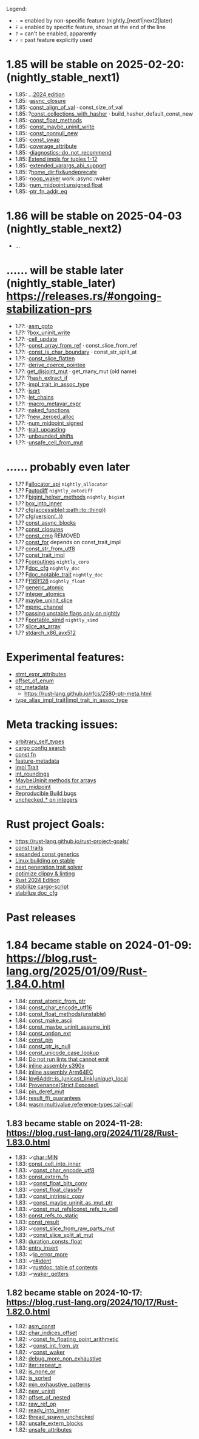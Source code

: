 Legend:
- `·` = enabled by non-specific feature (nightly_[next1|next2|later)
- `F` = enabled by specific feature, shown at the end of the line
- `?` = can't be enabled, apparently
- `✓` = past feature explicitly used

# 1.85 will be stable on 2025-02-20: (nightly_stable_next1)
- 1.85: …[2024 edition](https://github.com/rust-lang/rust/issues/117258)
- 1.85: ·[async_closure](https://github.com/rust-lang/rust/pull/132706)
- 1.85: ·[const_align_of_val](https://github.com/rust-lang/rust/pull/133762)
        · const_size_of_val
- 1.85: ?[const_collections_with_hasher](https://github.com/rust-lang/rust/pull/133696)
        · build_hasher_default_const_new
- 1.85: ·[const_float_methods](https://github.com/rust-lang/rust/issues/117258)
- 1.85: ·[const_maybe_uninit_write](https://github.com/rust-lang/rust/pull/131713)
- 1.85: ·[const_nonnull_new](https://github.com/rust-lang/rust/pull/134116)
- 1.85: ·[const_swap](https://github.com/rust-lang/rust/pull/134757)
- 1.85: ·[coverage_attribute](https://github.com/rust-lang/rust/pull/130766)
- 1.85: ·[diagnostics::do_not_recommend](https://github.com/rust-lang/rust/pull/132056)
- 1.85:  [Extend impls for tuples 1-12](https://github.com/rust-lang/rust/pull/132187)
- 1.85: ·[extended_varargs_abi_support](https://github.com/rust-lang/rust/pull/116161)
- 1.85: ?[home_dir:fix&undeprecate](https://github.com/rust-lang/rust/pull/132515)
- 1.85: ·[noop_waker](https://github.com/rust-lang/rust/issues/98286) work::async::waker
- 1.85: ·[num_midpoint:unsigned,float](https://github.com/rust-lang/rust/pull/131784)
- 1.85: ·[ptr_fn_addr_eq](https://github.com/rust-lang/rust/pull/133678)

# 1.86 will be stable on 2025-04-03 (nightly_stable_next2)

- …

# .‥… will be stable later (nightly_stable_later) <https://releases.rs/#ongoing-stabilization-prs>
- 1.??: ·[asm_goto](https://github.com/rust-lang/rust/pull/133870)
- 1.??: ?[box_uninit_write](https://github.com/rust-lang/rust/issues/129397)
- 1.??: ·[cell_update](https://github.com/rust-lang/rust/pull/134446)
- 1.??: ·[const_array_from_ref](https://github.com/rust-lang/rust/issues/90206)
        · const_slice_from_ref
- 1.??: ·[const_is_char_boundary](https://github.com/rust-lang/rust/pull/134016)
        · const_str_split_at
- 1.??: ·[const_slice_flatten](https://github.com/rust-lang/rust/pull/134995)
- 1.??: ·[derive_coerce_pointee](https://github.com/rust-lang/rust/pull/133820)
- 1.??:  [get_disjoint_mut](https://github.com/rust-lang/rust/pull/134633)
        · get_many_mut (old name)
- 1.??: ?[hash_extract_if](https://github.com/rust-lang/rust/pull/134655)
- 1.??: ·[impl_trait_in_assoc_type](https://github.com/rust-lang/rust/pull/120700)
- 1.??: ·[isqrt](https://github.com/rust-lang/rust/pull/131391)
- 1.??: ·[let_chains](https://github.com/rust-lang/rust/pull/132833)
- 1.??: ·[macro_metavar_expr](https://github.com/rust-lang/rust/pull/122808)
- 1.??: ·[naked_functions](https://github.com/rust-lang/rust/pull/134213)
- 1.??: ?[new_zeroed_alloc](https://github.com/rust-lang/rust/issues/129396)
- 1.??: ·[num_midpoint_signed](https://github.com/rust-lang/rust/pull/134340)
- 1.??: ·[trait_upcasting](https://github.com/rust-lang/rust/pull/134367)
- 1.??: ·[unbounded_shifts](https://github.com/rust-lang/rust/issues/129375)
- 1.??: ·[unsafe_cell_from_mut](https://github.com/rust-lang/rust/pull/131261)

# .‥… probably even later
- 1.?? F[allocator_api](https://github.com/rust-lang/rust/issues/32838) `nightly_allocator`
- 1.?? F[autodiff](https://github.com/rust-lang/rust/issues/124509) `nightly_autodiff`
- 1.?? F[bigint_helper_methods](https://github.com/rust-lang/rust/issues/85532) `nightly_bigint`
- 1.??  [box_into_inner](https://github.com/rust-lang/rust/issues/80437)
- 1.??  [cfg(accessible(::path::to::thing))](https://github.com/rust-lang/rust/issues/64797)
- 1.??  [cfg(version(..))](https://github.com/rust-lang/rust/issues/64796)
- 1.??  [const_async_blocks](https://github.com/rust-lang/rust/issues/85368)
- 1.??  [const_closures](https://github.com/rust-lang/rust/issues/106003)
- 1.??  [const_cmp](https://github.com/rust-lang/rust/issues/92391) REMOVED
- 1.??  [const_for](https://github.com/rust-lang/rust/issues/87575) depends on const_trait_impl
- 1.??  [const_str_from_utf8](https://github.com/rust-lang/rust/issues/91006)
- 1.??  [const_trait_impl](https://github.com/rust-lang/rust/issues/67792)
- 1.?? F[coroutines](https://github.com/rust-lang/rust/issues/43122) `nightly_coro`
- 1.?? F[doc_cfg](https://github.com/rust-lang/rust/issues/43781) `nightly_doc`
- 1.?? F[doc_notable_trait](https://github.com/rust-lang/rust/issues/45040) `nightly_doc`
- 1.?? F[f16|f128](https://github.com/rust-lang/rust/issues/116909) `nightly_float`
- 1.??  [generic_atomic](https://github.com/rust-lang/rust/issues/130539)
- 1.??  [integer_atomics](https://github.com/rust-lang/rust/issues/99069)
- 1.??  [maybe_uninit_slice](https://github.com/rust-lang/rust/issues/63569)
- 1.??  [mpmc_channel](https://github.com/rust-lang/rust/pull/126839)
- 1.??  [passing unstable flags only on nightly](https://github.com/rust-lang/cargo/issues/14733)
- 1.?? F[portable_simd](https://github.com/rust-lang/rust/issues/86656) `nightly_simd`
- 1.??  [slice_as_array](https://github.com/rust-lang/rust/issues/133508)
- 1.??  [stdarch_x86_avx512](https://github.com/rust-lang/rust/issues/111137)

# Experimental features:
- [stmt_expr_attributes](https://github.com/rust-lang/rust/issues/15701)
- [offset_of_enum](https://github.com/rust-lang/rust/issues/120141)
- [ptr_metadata](https://github.com/rust-lang/rust/issues/81513)
  - https://rust-lang.github.io/rfcs/2580-ptr-meta.html
- [type_alias_impl_trait|impl_trait_in_assoc_type](https://github.com/rust-lang/rust/issues/63063)

# Meta tracking issues:
- [arbitrary_self_types](https://github.com/rust-lang/rust/issues/44874)
- [cargo config search](https://github.com/rust-lang/cargo/issues/9769)
- [const fn](https://github.com/rust-lang/rust/issues/57563)
- [feature-metadata](https://github.com/rust-lang/cargo/issues/14157)
- [impl Trait](https://github.com/rust-lang/rust/issues/63066)
- [int_roundings](https://github.com/rust-lang/rust/issues/88581)
- [MaybeUninit methods for arrays](https://github.com/rust-lang/rust/issues/96097)
- [num_midpoint](https://github.com/rust-lang/rust/issues/110840)
- [Reproducible Build bugs](https://github.com/rust-lang/rust/issues/129080)
- [unchecked_* on integers](https://github.com/rust-lang/rust/issues/85122)

# Rust project Goals:
- https://rust-lang.github.io/rust-project-goals/
- [const traits](https://github.com/rust-lang/rust-project-goals/issues/106)
- [expanded const generics](https://github.com/rust-lang/rust-project-goals/issues/100)
- [Linux building on stable](https://github.com/rust-lang/rust-project-goals/issues/116)
- [next generation trait solver](https://github.com/rust-lang/rust-project-goals/issues/113)
- [optimize clippy & linting](https://github.com/rust-lang/rust-project-goals/issues/114)
- [Rust 2024 Edition](https://github.com/rust-lang/rust-project-goals/issues/117)
- [stabilize cargo-script](https://github.com/rust-lang/rust-project-goals/issues/119)
- [stabilize doc_cfg](https://github.com/rust-lang/rust-project-goals/issues/120)

# Past releases

# 1.84 became stable on 2024-01-09: <https://blog.rust-lang.org/2025/01/09/Rust-1.84.0.html>
- 1.84:  [const_atomic_from_ptr](https://github.com/rust-lang/rust/pull/131717)
- 1.84:  [const_char_encode_utf16](https://github.com/rust-lang/rust/pull/132153)
- 1.84:  [const_float_methods(unstable)](https://github.com/rust-lang/rust/pull/130568)
- 1.84:  [const_make_ascii](https://github.com/rust-lang/rust/pull/131496)
- 1.84:  [const_maybe_uninit_assume_init](https://github.com/rust-lang/rust/pull/131274)
- 1.84:  [const_option_ext](https://github.com/rust-lang/rust/pull/132966)
- 1.84:  [const_pin](https://github.com/rust-lang/rust/issues/76654)
- 1.84:  [const_ptr_is_null](https://github.com/rust-lang/rust/pull/133116)
- 1.84:  [const_unicode_case_lookup](https://github.com/rust-lang/rust/pull/132948)
- 1.84:  [Do not run lints that cannot emit](https://github.com/rust-lang/rust/pull/125116)
- 1.84:  [inline assembly s390x](https://github.com/rust-lang/rust/pull/131258)
- 1.84:  [inline assembly Arm64EC ](https://github.com/rust-lang/rust/pull/131781)
- 1.84:  [Ipv6Addr::is_(unicast_link|unique)_local](https://github.com/rust-lang/rust/pull/129238)
- 1.84:  [Provenance(Strict,Exposed)](https://github.com/rust-lang/rust/pull/130350)
- 1.84:  [pin_deref_mut](https://github.com/rust-lang/rust/pull/129424)
- 1.84:  [result_ffi_guarantees](https://github.com/rust-lang/rust/pull/130628)
- 1.84:  [wasm:multivalue,reference-types,tail-call](https://github.com/rust-lang/rust/pull/131080)

## 1.83 became stable on 2024-11-28: <https://blog.rust-lang.org/2024/11/28/Rust-1.83.0.html>
- 1.83: ✓[char::MIN](https://github.com/rust-lang/rust/pull/130154)
- 1.83:  [const_cell_into_inner](https://github.com/rust-lang/rust/pull/130972)
- 1.83: ✓[const_char_encode_utf8](https://github.com/rust-lang/rust/pull/131463)
- 1.83:  [const_extern_fn](https://github.com/rust-lang/rust/pull/129753)
- 1.83: ✓[const_float_bits_conv](https://github.com/rust-lang/rust/pull/129555)
- 1.83: ✓[const_float_classify](https://github.com/rust-lang/rust/pull/130157)
- 1.83: ✓[const_intrinsic_copy](https://github.com/rust-lang/rust/pull/130762)
- 1.83: ✓[const_maybe_uninit_as_mut_ptr](https://github.com/rust-lang/rust/pull/130542)
- 1.83: ✓[const_mut_refs|const_refs_to_cell](https://github.com/rust-lang/rust/pull/129195)
- 1.83:  [const_refs_to_static](https://github.com/rust-lang/rust/pull/129759)
- 1.83:  [const_result](https://github.com/rust-lang/rust/pull/131287)
- 1.83: ✓[const_slice_from_raw_parts_mut](https://github.com/rust-lang/rust/pull/130403)
- 1.83: ✓[const_slice_split_at_mut](https://github.com/rust-lang/rust/pull/130428)
- 1.83:  [duration_consts_float](https://github.com/rust-lang/rust/pull/131289)
- 1.83:  [entry_insert](https://github.com/rust-lang/rust/pull/130290)
- 1.83: ✓[io_error_more](https://github.com/rust-lang/rust/pull/128316)
- 1.83: ✓[r#ident](https://github.com/rust-lang/rust/pull/126452)
- 1.83: ✓[rustdoc: table of contents](https://github.com/rust-lang/rust/pull/120736)
- 1.83: ✓[waker_getters](https://github.com/rust-lang/rust/pull/129919)

## 1.82 became stable on 2024-10-17: <https://blog.rust-lang.org/2024/10/17/Rust-1.82.0.html>
- 1.82:  [asm_const](https://github.com/rust-lang/rust/pull/128570)
- 1.82:  [char_indices_offset](https://github.com/rust-lang/rust/pull/129276)
- 1.82: ✓[const_fn_floating_point_arithmetic](https://github.com/rust-lang/rust/pull/128596)
- 1.82: ✓[const_int_from_str](https://github.com/rust-lang/rust/pull/124941)
- 1.82: ✓[const_waker](https://github.com/rust-lang/rust/pull/128228)
- 1.82:  [debug_more_non_exhaustive](https://github.com/rust-lang/rust/pull/131109)
- 1.82:  [iter::repeat_n](https://github.com/rust-lang/rust/pull/129294)
- 1.82:  [is_none_or](https://github.com/rust-lang/rust/pull/129086)
- 1.82:  [is_sorted](https://github.com/rust-lang/rust/pull/128279)
- 1.82:  [min_exhaustive_patterns](https://github.com/rust-lang/rust/pull/122792)
- 1.82:  [new_uninit](https://github.com/rust-lang/rust/pull/129401)
- 1.82:  [offset_of_nested](https://github.com/rust-lang/rust/pull/128284)
- 1.82:  [raw_ref_op](https://github.com/rust-lang/rust/pull/127679)
- 1.82:  [ready_into_inner](https://github.com/rust-lang/rust/pull/116528)
- 1.82:  [thread_spawn_unchecked](https://github.com/rust-lang/rust/pull/129161)
- 1.82:  [unsafe_extern_blocks](https://github.com/rust-lang/rust/pull/127921)
- 1.82:  [unsafe_attributes](https://github.com/rust-lang/rust/pull/128771)

